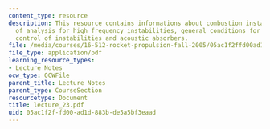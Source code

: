```yaml
---
content_type: resource
description: This resource contains informations about combustion instability, methods
  of analysis for high frequency instabilities, general conditions for instability,
  control of instabilities and acoustic absorbers.
file: /media/courses/16-512-rocket-propulsion-fall-2005/05ac1f2ffd00ad1d883bde5a5bf3eaad_lecture_23.pdf
file_type: application/pdf
learning_resource_types:
- Lecture Notes
ocw_type: OCWFile
parent_title: Lecture Notes
parent_type: CourseSection
resourcetype: Document
title: lecture_23.pdf
uid: 05ac1f2f-fd00-ad1d-883b-de5a5bf3eaad
---
```

